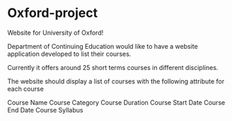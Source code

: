 # Oxford-project
Website for University of Oxford!

Department of Continuing Education would like to have a website application developed to list their courses.

Currently it offers around 25 short terms courses in different disciplines.

The website should display a list of courses with the following attribute for each course

Course Name
Course Category
Course Duration
Course Start Date
Course End Date
Course Syllabus
